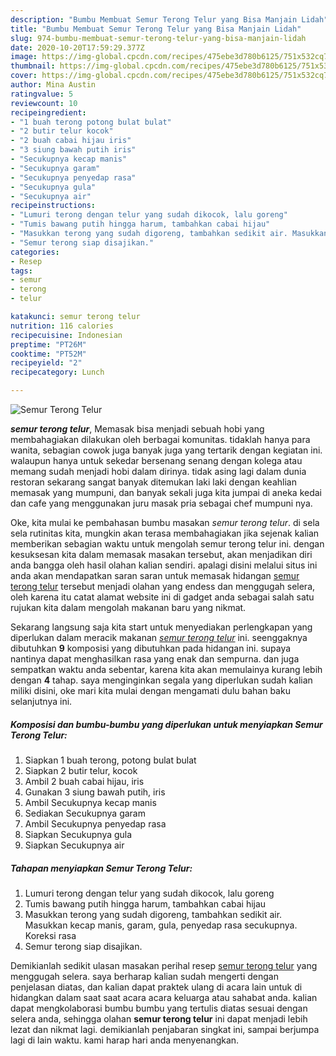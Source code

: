 ```yaml
---
description: "Bumbu Membuat Semur Terong Telur yang Bisa Manjain Lidah"
title: "Bumbu Membuat Semur Terong Telur yang Bisa Manjain Lidah"
slug: 974-bumbu-membuat-semur-terong-telur-yang-bisa-manjain-lidah
date: 2020-10-20T17:59:29.377Z
image: https://img-global.cpcdn.com/recipes/475ebe3d780b6125/751x532cq70/semur-terong-telur-foto-resep-utama.jpg
thumbnail: https://img-global.cpcdn.com/recipes/475ebe3d780b6125/751x532cq70/semur-terong-telur-foto-resep-utama.jpg
cover: https://img-global.cpcdn.com/recipes/475ebe3d780b6125/751x532cq70/semur-terong-telur-foto-resep-utama.jpg
author: Mina Austin
ratingvalue: 5
reviewcount: 10
recipeingredient:
- "1 buah terong potong bulat bulat"
- "2 butir telur kocok"
- "2 buah cabai hijau iris"
- "3 siung bawah putih iris"
- "Secukupnya kecap manis"
- "Secukupnya garam"
- "Secukupnya penyedap rasa"
- "Secukupnya gula"
- "Secukupnya air"
recipeinstructions:
- "Lumuri terong dengan telur yang sudah dikocok, lalu goreng"
- "Tumis bawang putih hingga harum, tambahkan cabai hijau"
- "Masukkan terong yang sudah digoreng, tambahkan sedikit air. Masukkan kecap manis, garam, gula, penyedap rasa secukupnya. Koreksi rasa"
- "Semur terong siap disajikan."
categories:
- Resep
tags:
- semur
- terong
- telur

katakunci: semur terong telur 
nutrition: 116 calories
recipecuisine: Indonesian
preptime: "PT26M"
cooktime: "PT52M"
recipeyield: "2"
recipecategory: Lunch

---
```



![Semur Terong Telur](https://img-global.cpcdn.com/recipes/475ebe3d780b6125/751x532cq70/semur-terong-telur-foto-resep-utama.jpg)

<b><i>semur terong telur</i></b>, Memasak bisa menjadi sebuah hobi yang membahagiakan dilakukan oleh berbagai komunitas. tidaklah hanya para wanita, sebagian cowok juga banyak juga yang tertarik dengan kegiatan ini. walaupun hanya untuk sekedar bersenang senang dengan kolega atau memang sudah menjadi hobi dalam dirinya. tidak asing lagi dalam dunia restoran sekarang sangat banyak ditemukan laki laki dengan keahlian memasak yang mumpuni, dan banyak sekali juga kita jumpai di aneka kedai dan cafe yang menggunakan juru masak pria sebagai chef mumpuni nya.

Oke, kita mulai ke pembahasan bumbu masakan <i>semur terong telur</i>. di sela sela rutinitas kita, mungkin akan terasa membahagiakan jika sejenak kalian memberikan sebagian waktu untuk mengolah semur terong telur ini. dengan kesuksesan kita dalam memasak masakan tersebut, akan menjadikan diri anda bangga oleh hasil olahan kalian sendiri. apalagi disini melalui situs ini anda akan mendapatkan saran saran untuk memasak hidangan <u>semur terong telur</u> tersebut menjadi olahan yang endess dan menggugah selera, oleh karena itu catat alamat website ini di gadget anda sebagai salah satu rujukan kita dalam mengolah makanan baru yang nikmat.




Sekarang langsung saja kita start untuk menyediakan perlengkapan yang diperlukan dalam meracik makanan <u><i>semur terong telur</i></u> ini. seenggaknya dibutuhkan <b>9</b> komposisi yang dibutuhkan pada hidangan ini. supaya nantinya dapat menghasilkan rasa yang enak dan sempurna. dan juga sempatkan waktu anda sebentar, karena kita akan memulainya kurang lebih dengan <b>4</b> tahap. saya menginginkan segala yang diperlukan sudah kalian miliki disini, oke mari kita mulai dengan mengamati dulu bahan baku selanjutnya ini.

<!--inarticleads1-->

##### Komposisi dan bumbu-bumbu yang diperlukan untuk menyiapkan Semur Terong Telur:

1. Siapkan 1 buah terong, potong bulat bulat
1. Siapkan 2 butir telur, kocok
1. Ambil 2 buah cabai hijau, iris
1. Gunakan 3 siung bawah putih, iris
1. Ambil Secukupnya kecap manis
1. Sediakan Secukupnya garam
1. Ambil Secukupnya penyedap rasa
1. Siapkan Secukupnya gula
1. Siapkan Secukupnya air




<!--inarticleads2-->

##### Tahapan menyiapkan Semur Terong Telur:

1. Lumuri terong dengan telur yang sudah dikocok, lalu goreng
1. Tumis bawang putih hingga harum, tambahkan cabai hijau
1. Masukkan terong yang sudah digoreng, tambahkan sedikit air. Masukkan kecap manis, garam, gula, penyedap rasa secukupnya. Koreksi rasa
1. Semur terong siap disajikan.




Demikianlah sedikit ulasan masakan perihal resep <u>semur terong telur</u> yang menggugah selera. saya berharap kalian sudah mengerti dengan penjelasan diatas, dan kalian dapat praktek ulang di acara lain untuk di hidangkan dalam saat saat acara acara keluarga atau sahabat anda. kalian dapat mengkolaborasi bumbu bumbu yang tertulis diatas sesuai dengan selera anda, sehingga olahan <b>semur terong telur</b> ini dapat menjadi lebih lezat dan nikmat lagi. demikianlah penjabaran singkat ini, sampai berjumpa lagi di lain waktu. kami harap hari anda menyenangkan.
